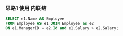 ### 思路1 使用 内联结

```sql
SELECT e1.Name AS Employee
FROM Employee AS e1 JOIN Employee as e2
ON e1.ManagerID = e2.Id and e1.Salary > e2.Salary;
```